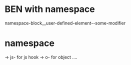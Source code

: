 # BEN with namespace
namespace-block__user-defined-element--some-modifier
# namespace
-> js- for js hook
-> o- for object
....
